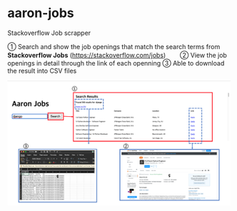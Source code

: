 # aaron-jobs

Stackoverflow Job scrapper

① Search and show the job openings that match the search terms from **Stackoverflow Jobs** (<https://stackoverflow.com/jobs>)　　
② View the job openings in detail through the link of each openning
③ Able to download the result into CSV files

<img src="img_readme.png"
     width="500"
     style="float: left; margin-right: 10px;" />
